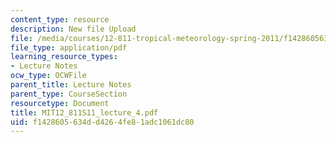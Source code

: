 ```yaml
---
content_type: resource
description: New file Upload
file: /media/courses/12-811-tropical-meteorology-spring-2011/f1428605634dd4264fe81adc1061dc80_MIT12_811S11_lecture_4.pdf
file_type: application/pdf
learning_resource_types:
- Lecture Notes
ocw_type: OCWFile
parent_title: Lecture Notes
parent_type: CourseSection
resourcetype: Document
title: MIT12_811S11_lecture_4.pdf
uid: f1428605-634d-d426-4fe8-1adc1061dc80
---
```

